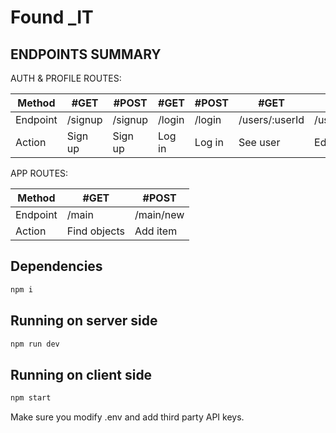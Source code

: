 # Found _IT


## ENDPOINTS SUMMARY

AUTH & PROFILE ROUTES:

| Method   | #GET    | #POST   | #GET   | #POST  | #GET           | #POST          |#GET                    |
| -------- | ------- | ------- | ------ | ------ | -------------- | -------------- |----------------------- |
| Endpoint | /signup | /signup | /login | /login | /users/:userId | /users/:userId |/users/:userId/items    |
| Action   | Sign up | Sign up | Log in | Log in | See user       | Edit user      |See found items         |

APP ROUTES:

| Method   | #GET         | #POST         |
| -------- | ------------ | ------------- |
| Endpoint | /main        | /main/new     |
| Action   | Find objects | Add item      |


## Dependencies
```bash
npm i
```

## Running on server side
```bash
npm run dev
```

## Running on client side
```bash
npm start
```

Make sure you modify .env and add third party API keys.



